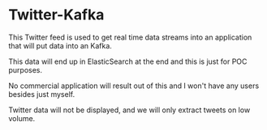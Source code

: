 # Twitter-Kafka

This Twitter feed is used to get real time data streams into an application that will put data into an Kafka.

This data will end up in ElasticSearch at the end and this is just for POC purposes. 

No commercial application will result out of this and I won't have any users besides just myself.

Twitter data will not be displayed, and we will only extract tweets on low volume.
